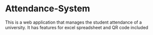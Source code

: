 # Attendance-System
This is a web application that manages the student attendance of a university. It has features for excel spreadsheet and QR code included
